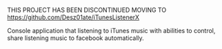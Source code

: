 THIS PROJECT HAS BEEN DISCONTINUED MOVING TO https://github.com/Desz01ate/iTunesListenerX

Console application that listening to iTunes music with abilities to control, share listening music to facebook automatically.
